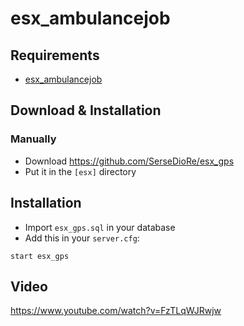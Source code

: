 # esx_ambulancejob

## Requirements

- [esx_ambulancejob](https://github.com/ESX-Org/esx_ambulancejob)


## Download & Installation

### Manually
- Download https://github.com/SerseDioRe/esx_gps
- Put it in the `[esx]` directory

## Installation
- Import `esx_gps.sql` in your database
- Add this in your `server.cfg`:

```
start esx_gps
```

## Video

https://www.youtube.com/watch?v=FzTLqWJRwjw

